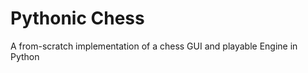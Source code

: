 <h1>
  Pythonic Chess
</h1>
<p>
  A from-scratch implementation of a chess GUI and playable Engine in Python
</p>
